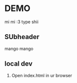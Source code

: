 # DEMO
mi mi :3 
type shii

## SUbheader

mango mango

## local dev

1. Open index.html in ur browser 